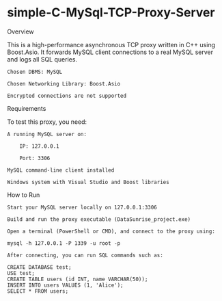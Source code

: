 # simple-C-MySql-TCP-Proxy-Server

Overview

This is a high-performance asynchronous TCP proxy written in C++ using Boost.Asio. It forwards MySQL client connections to a real MySQL server and logs all SQL queries.

    Chosen DBMS: MySQL

    Chosen Networking Library: Boost.Asio

    Encrypted connections are not supported 

Requirements

To test this proxy, you need:

    A running MySQL server on:

        IP: 127.0.0.1

        Port: 3306

    MySQL command-line client installed

    Windows system with Visual Studio and Boost libraries

How to Run

    Start your MySQL server locally on 127.0.0.1:3306

    Build and run the proxy executable (DataSunrise_project.exe)

    Open a terminal (PowerShell or CMD), and connect to the proxy using:

    mysql -h 127.0.0.1 -P 1339 -u root -p

    After connecting, you can run SQL commands such as:

    CREATE DATABASE test;
    USE test;
    CREATE TABLE users (id INT, name VARCHAR(50));
    INSERT INTO users VALUES (1, 'Alice');
    SELECT * FROM users;
